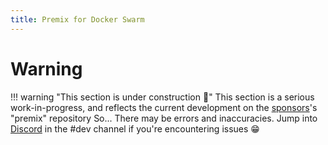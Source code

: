 ```yaml
---
title: Premix for Docker Swarm
---
```

# Warning

!!! warning "This section is under construction :hammer:"
    This section is a serious work-in-progress, and reflects the current development on the [sponsors](https://github.com/sponsors/funkypenguin)'s "premix" repository
    So... There may be errors and inaccuracies. Jump into [Discord](http://chat.funkypenguin.co.nz) in the #dev channel if you're encountering issues 😁

